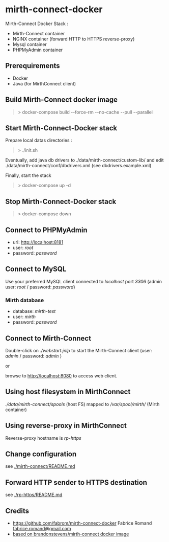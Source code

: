 # mirth-connect-docker

Mirth-Connect Docker Stack :

- Mirth-Connect container
- NGINX container (forward HTTP to HTTPS reverse-proxy)
- Mysql container
- PHPMyAdmin container

## Prerequirements

- Docker
- Java (for MirthConnect client)

## Build Mirth-Connect docker image

  > \> docker-compose build --force-rm --no-cache --pull --parallel

## Start Mirth-Connect-Docker stack

Prepare local datas directories :

  > \> ./init.sh

  Eventually, add java db drivers to ./data/mirth-connect/custom-lib/ and
    edit ./data/mirth-connect/conf/dbdrivers.xml (see dbdrivers.example.xml)

  Finally, start the stack

  > \> docker-compose up -d

## Stop Mirth-Connect-Docker stack

  > \> docker-compose down

## Connect to PHPMyAdmin

- url: [http://localhost:8181]()
- user: *root*
- password: *password*

## Connect to MySQL

Use your preferred MySQL client connected to *localhost* port *3306*
(admin user: *root* / password: *password*)

### Mirth database

- database: *mirth-test*
- user: *mirth*
- password: *password*

## Connect to Mirth-Connect

Double-click on *./webstart.jnlp* to start the Mirth-Connect client
(user: *admin* / password: *admin* )

or

browse to [http://localhost:8080]() to access web client.

## Using host filesystem in MirthConnect

_./data/mirth-connect/spools_ (host FS) mapped to _/var/spool/mirth/_ (Mirth container)

## Using reverse-proxy in MirthConnect

Reverse-proxy hostname is _rp-https_

## Change configuration

see [./mirth-connect/README.md](./mirth-connect/README.md)

## Forward HTTP sender to HTTPS destination

see [./rp-https/README.md](./rp-https/README.md)

## Credits

- https://github.com/fabrom/mirth-connect-docker Fabrice Romand <fabrice.romand@gmail.com>
- [based on brandonstevens/mirth-connect docker image](https://hub.docker.com/r/brandonstevens/mirth-connect/)
